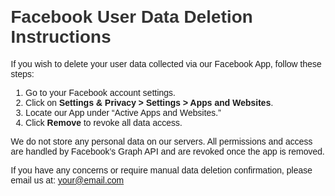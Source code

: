 <!DOCTYPE html>
<html lang="en">
<head>
  <meta charset="UTF-8">
  <title>Facebook User Data Deletion</title>
  <style>
    body { font-family: Arial, sans-serif; margin: 2em; }
    h1 { color: #333; }
    p { margin-bottom: 1em; }
  </style>
</head>
<body>
  <h1>Facebook User Data Deletion Instructions</h1>
  <p>If you wish to delete your user data collected via our Facebook App, follow these steps:</p>
  <ol>
    <li>Go to your Facebook account settings.</li>
    <li>Click on <strong>Settings & Privacy &gt; Settings &gt; Apps and Websites</strong>.</li>
    <li>Locate our App under “Active Apps and Websites.”</li>
    <li>Click <strong>Remove</strong> to revoke all data access.</li>
  </ol>
  <p>We do not store any personal data on our servers. All permissions and access are handled by Facebook’s Graph API and are revoked once the app is removed.</p>
  <p>If you have any concerns or require manual data deletion confirmation, please email us at: <a href="mailto:your@email.com">your@email.com</a></p>
</body>
</html>
